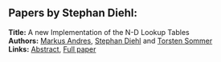 <h2>Papers by Stephan Diehl:</h2>
<p>
<b>Title:</b> A new Implementation of the N-D Lookup Tables<br />
<b>Authors:</b> <a href="../authors/author_10.html">Markus Andres</a>, <a href="../authors/author_69.html">Stephan Diehl</a> and <a href="../authors/author_290.html">Torsten Sommer</a><br />
<b>Links:</b> <a href="../abstracts/abstract_93.pdf">Abstract</a>, <a href="../submissions/ECP14096885_AndresDiehlSommer.pdf">Full paper</a>
</p>